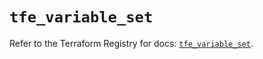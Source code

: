 # `tfe_variable_set`

Refer to the Terraform Registry for docs: [`tfe_variable_set`](https://registry.terraform.io/providers/hashicorp/tfe/0.51.1/docs/resources/variable_set).
